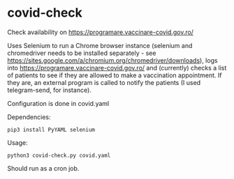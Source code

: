 # covid-check
Check availability on https://programare.vaccinare-covid.gov.ro/

Uses Selenium to run a Chrome browser instance (selenium and chromedriver needs to be installed separately - see https://sites.google.com/a/chromium.org/chromedriver/downloads), logs into https://programare.vaccinare-covid.gov.ro/ and (currently) checks a list of patients to see if they are allowed to make a vaccination appointment. If they are, an external program is called to notify the patients (I used telegram-send, for instance).

Configuration is done in covid.yaml

Dependencies:
```
pip3 install PyYAML selenium 
```

Usage:

```
python3 covid-check.py covid.yaml
```

Should run as a cron job.
